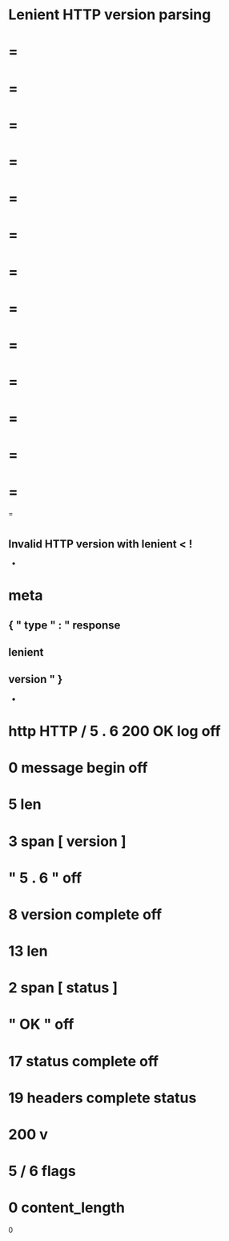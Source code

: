 Lenient
HTTP
version
parsing
=
=
=
=
=
=
=
=
=
=
=
=
=
=
=
=
=
=
=
=
=
=
=
=
=
=
=
=
#
#
#
Invalid
HTTP
version
with
lenient
<
!
-
-
meta
=
{
"
type
"
:
"
response
-
lenient
-
version
"
}
-
-
>
http
HTTP
/
5
.
6
200
OK
log
off
=
0
message
begin
off
=
5
len
=
3
span
[
version
]
=
"
5
.
6
"
off
=
8
version
complete
off
=
13
len
=
2
span
[
status
]
=
"
OK
"
off
=
17
status
complete
off
=
19
headers
complete
status
=
200
v
=
5
/
6
flags
=
0
content_length
=
0
